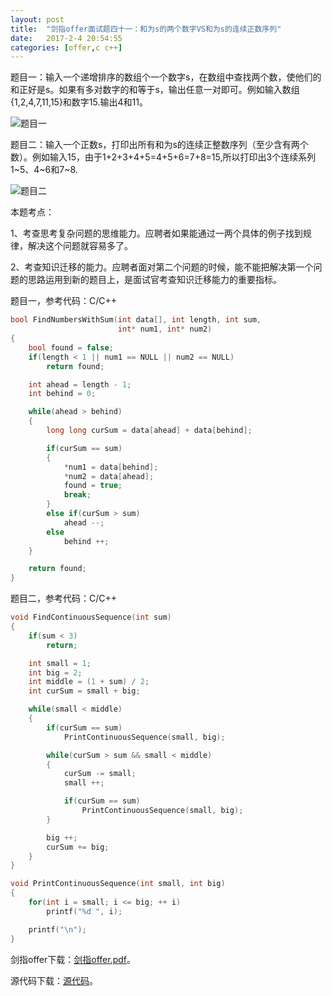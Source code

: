 ```yaml
---
layout:	post
title:	"剑指offer面试题四十一：和为s的两个数字VS和为s的连续正数序列"
date:	2017-2-4 20:54:55
categories:	[offer,c c++]
---
```


题目一：输入一个递增排序的数组个一个数字s，在数组中查找两个数，使他们的和正好是s。如果有多对数字的和等于s，输出任意一对即可。例如输入数组{1,2,4,7,11,15}和数字15.输出4和11。

![题目一](https://raw.githubusercontent.com/cofire/cofire.github.io/master/img/offer/21/1.png "题目一")

题目二：输入一个正数s，打印出所有和为s的连续正整数序列（至少含有两个数）。例如输入15，由于1+2+3+4+5=4+5+6=7+8=15,所以打印出3个连续系列1~5、4~6和7~8.

![题目二](https://raw.githubusercontent.com/cofire/cofire.github.io/master/img/offer/21/2.png "题目二")

本题考点：

1、考查思考复杂问题的思维能力。应聘者如果能通过一两个具体的例子找到规律，解决这个问题就容易多了。

2、考查知识迁移的能力。应聘者面对第二个问题的时候，能不能把解决第一个问题的思路运用到新的题目上，是面试官考查知识迁移能力的重要指标。

题目一，参考代码：C/C++

```c
bool FindNumbersWithSum(int data[], int length, int sum, 
                        int* num1, int* num2)
{
    bool found = false;
    if(length < 1 || num1 == NULL || num2 == NULL)
        return found;

    int ahead = length - 1;
    int behind = 0;

    while(ahead > behind)
    {
        long long curSum = data[ahead] + data[behind];

        if(curSum == sum)
        {
            *num1 = data[behind];
            *num2 = data[ahead];
            found = true;
            break;
        }
        else if(curSum > sum)
            ahead --;
        else
            behind ++;
    }

    return found;
}
```

题目二，参考代码：C/C++

```c
void FindContinuousSequence(int sum)
{
    if(sum < 3)
        return;

    int small = 1; 
    int big = 2;
    int middle = (1 + sum) / 2;
    int curSum = small + big;

    while(small < middle)
    {
        if(curSum == sum)
            PrintContinuousSequence(small, big);

        while(curSum > sum && small < middle)
        {
            curSum -= small;
            small ++;

            if(curSum == sum)
                PrintContinuousSequence(small, big);
        }

        big ++;
        curSum += big;
    }
}

void PrintContinuousSequence(int small, int big)
{
    for(int i = small; i <= big; ++ i)
        printf("%d ", i);

    printf("\n");
}
```

剑指offer下载：[剑指offer.pdf](https://raw.githubusercontent.com/cofire/cofire.github.io/master/source/剑指offer.pdf "剑指offer.pdf")。

源代码下载：[源代码](https://raw.githubusercontent.com/cofire/cofire.github.io/master/source/剑指offer源代码.zip "剑指offer源代码")。